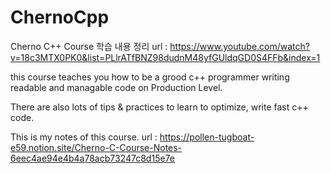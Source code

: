 # ChernoCpp
 
Cherno C++ Course 학습 내용 정리
url : https://www.youtube.com/watch?v=18c3MTX0PK0&list=PLlrATfBNZ98dudnM48yfGUldqGD0S4FFb&index=1

this course teaches you how to be a grood c++ programmer 
writing readable and managable code on Production Level.

There are also lots of tips & practices to learn to optimize, write fast c++ code.

This is my notes of this course.
url : https://pollen-tugboat-e59.notion.site/Cherno-C-Course-Notes-6eec4ae94e4b4a78acb73247c8d15e7e